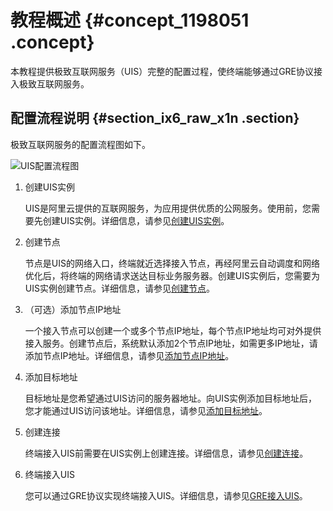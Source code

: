 # 教程概述 {#concept_1198051 .concept}

本教程提供极致互联网服务（UIS）完整的配置过程，使终端能够通过GRE协议接入极致互联网服务。

## 配置流程说明 {#section_ix6_raw_x1n .section}

极致互联网服务的配置流程图如下。

![UIS配置流程图](http://static-aliyun-doc.oss-cn-hangzhou.aliyuncs.com/assets/img/960957/156328257951520_zh-CN.png)

1.  创建UIS实例

    UIS是阿里云提供的互联网服务，为应用提供优质的公网服务。使用前，您需要先创建UIS实例。详细信息，请参见[创建UIS实例](../../../../cn.zh-CN/用户指南/管理UIS实例/创建UIS实例.md#)。

2.  创建节点

    节点是UIS的网络入口，终端就近选择接入节点，再经阿里云自动调度和网络优化后，将终端的网络请求送达目标业务服务器。创建UIS实例后，您需要为UIS实例创建节点。详细信息，请参见[创建节点](../../../../cn.zh-CN/用户指南/管理节点/创建节点.md#)。

3.  （可选）添加节点IP地址

    一个接入节点可以创建一个或多个节点IP地址，每个节点IP地址均可对外提供接入服务。创建节点后，系统默认添加2个节点IP地址，如需更多IP地址，请添加节点IP地址。详细信息，请参见[添加节点IP地址](../../../../cn.zh-CN/用户指南/管理节点IP/添加节点IP地址.md#)。

4.  添加目标地址

    目标地址是您希望通过UIS访问的服务器地址。向UIS实例添加目标地址后，您才能通过UIS访问该地址。详细信息，请参见[添加目标地址](../../../../cn.zh-CN/用户指南/管理目标地址/添加目标地址.md#)。

5.  创建连接

    终端接入UIS前需要在UIS实例上创建连接。详细信息，请参见[创建连接](../../../../cn.zh-CN/用户指南/管理连接/创建连接.md#)。

6.  终端接入UIS

    您可以通过GRE协议实现终端接入UIS。详细信息，请参见[GRE接入UIS](../../../../cn.zh-CN/用户指南/GRE接入UIS.md#)。


